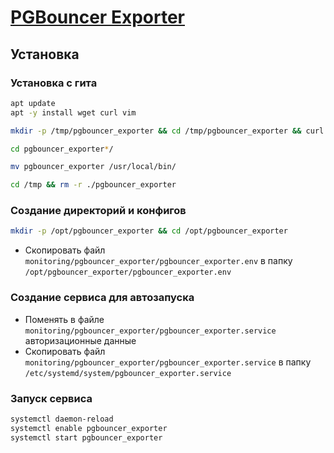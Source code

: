 # [PGBouncer Exporter](https://github.com/prometheus-community/pgbouncer_exporter)

## Установка

### Установка с гита

```bash
apt update
apt -y install wget curl vim
```

```bash
mkdir -p /tmp/pgbouncer_exporter && cd /tmp/pgbouncer_exporter && curl -L $(curl -s https://api.github.com/repos/prometheus-community/pgbouncer_exporter/releases/latest | grep browser_download_url | grep linux-amd64 | cut -d '"' -f 4 | head -n 1) | tar xzf -
```

```bash
cd pgbouncer_exporter*/

mv pgbouncer_exporter /usr/local/bin/
```

```bash
cd /tmp && rm -r ./pgbouncer_exporter
```

### Создание директорий и конфигов

```bash
mkdir -p /opt/pgbouncer_exporter && cd /opt/pgbouncer_exporter
```

* Скопировать файл `monitoring/pgbouncer_exporter/pgbouncer_exporter.env` в папку `/opt/pgbouncer_exporter/pgbouncer_exporter.env`

### Создание сервиса для автозапуска

* Поменять в файле `monitoring/pgbouncer_exporter/pgbouncer_exporter.service` авторизационные данные
* Скопировать файл `monitoring/pgbouncer_exporter/pgbouncer_exporter.service` в папку `/etc/systemd/system/pgbouncer_exporter.service`

### Запуск сервиса

```bash
systemctl daemon-reload
systemctl enable pgbouncer_exporter
systemctl start pgbouncer_exporter
```
